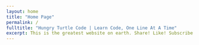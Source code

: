 ```yaml
---
layout: home
title: "Home Page"
permalink: /
fulltitle: "Hungry Turtle Code | Learn Code, One Line At A Time" 
excerpt: This is the greatest website on earth. Share! Like! Subscribe! I'm dead inside!
---
```

<!-- fulltitle: This overrides the default page title, which is "{{page.tite}} | {{site.title}}" -->
<!-- excerpt: If this isn't set, it'll pull your {{site.tagline}} for meta description-->
